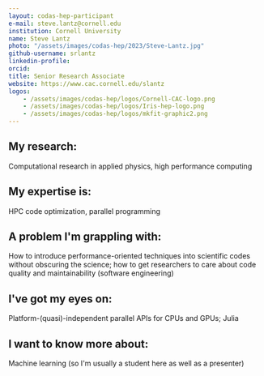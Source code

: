 ```yaml
---
layout: codas-hep-participant
e-mail: steve.lantz@cornell.edu
institution: Cornell University
name: Steve Lantz
photo: "/assets/images/codas-hep/2023/Steve-Lantz.jpg"
github-username: srlantz
linkedin-profile:
orcid:
title: Senior Research Associate
website: https://www.cac.cornell.edu/slantz
logos:
    - /assets/images/codas-hep/logos/Cornell-CAC-logo.png
    - /assets/images/codas-hep/logos/Iris-hep-logo.png
    - /assets/images/codas-hep/logos/mkfit-graphic2.png
---
```


## My research:
Computational research in applied physics, high performance computing

## My expertise is:
HPC code optimization, parallel programming

## A problem I'm grappling with:
How to introduce performance-oriented techniques into scientific codes without obscuring the science; how to get researchers to care about code quality and maintainability (software engineering)

## I've got my eyes on:
Platform-(quasi)-independent parallel APIs for CPUs and GPUs; Julia

## I want to know more about:
Machine learning (so I'm usually a student here as well as a presenter)
